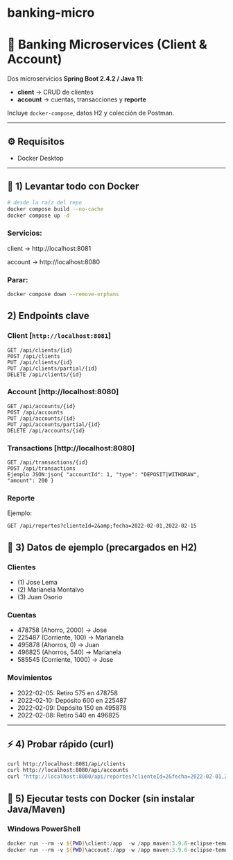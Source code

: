 # banking-micro

# 🏦 Banking Microservices (Client & Account)

Dos microservicios **Spring Boot 2.4.2 / Java 11**:
- **client** → CRUD de clientes  
- **account** → cuentas, transacciones y **reporte**

Incluye `docker-compose`, datos H2 y colección de Postman.

---

## ⚙️ Requisitos
- Docker Desktop

---

## 🚀 1) Levantar todo con Docker

```bash
# desde la raíz del repo
docker compose build --no-cache
docker compose up -d
```
### Servicios:

client → http://localhost:8081

account → http://localhost:8080

### Parar:

```bash
docker compose down --remove-orphans
```

## 2) Endpoints clave

### Client [`http://localhost:8081`]
```http
GET /api/clients/{id}
POST /api/clients
PUT /api/clients/{id}
PUT /api/clients/partial/{id}
DELETE /api/clients/{id}
```
### Account [http://localhost:8080]
```http
GET /api/accounts/{id}
POST /api/accounts
PUT /api/accounts/{id}
PUT /api/accounts/partial/{id}
DELETE /api/accounts/{id}
```

### Transactions [http://localhost:8080]
```http
GET /api/transactions/{id}
POST /api/transactions
Ejemplo JSON:json{ "accountId": 1, "type": "DEPOSIT|WITHDRAW", "amount": 200 }
```

### Reporte
Ejemplo:
```http
GET /api/reportes?clienteId=2&amp;fecha=2022-02-01,2022-02-15
```

## 🧪 3) Datos de ejemplo (precargados en H2)

### Clientes
- (1) Jose Lema  
- (2) Marianela Montalvo  
- (3) Juan Osorio  

### Cuentas
- 478758 (Ahorro, 2000) → Jose  
- 225487 (Corriente, 100) → Marianela  
- 495878 (Ahorros, 0) → Juan  
- 496825 (Ahorros, 540) → Marianela  
- 585545 (Corriente, 1000) → Jose  

### Movimientos
- 2022-02-05: Retiro 575 en 478758  
- 2022-02-10: Depósito 600 en 225487  
- 2022-02-09: Depósito 150 en 495878  
- 2022-02-08: Retiro 540 en 496825  

---

## ⚡ 4) Probar rápido (curl)

```bash
curl http://localhost:8081/api/clients
curl http://localhost:8080/api/accounts
curl "http://localhost:8080/api/reportes?clienteId=2&fecha=2022-02-01,2022-02-15"
```
## 🧪 5) Ejecutar tests con Docker (sin instalar Java/Maven)

### Windows PowerShell

```powershell
docker run --rm -v ${PWD}\client:/app  -w /app maven:3.9.6-eclipse-temurin-11 mvn -B test
docker run --rm -v ${PWD}\account:/app -w /app maven:3.9.6-eclipse-temurin-11 mvn -B test
```